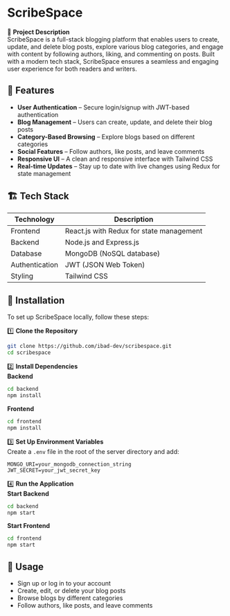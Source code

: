 # ScribeSpace

📝 **Project Description**  
ScribeSpace is a full-stack blogging platform that enables users to create, update, and delete blog posts, explore various blog categories, and engage with content by following authors, liking, and commenting on posts. Built with a modern tech stack, ScribeSpace ensures a seamless and engaging user experience for both readers and writers.

## 🚀 Features
- **User Authentication** – Secure login/signup with JWT-based authentication
- **Blog Management** – Users can create, update, and delete their blog posts
- **Category-Based Browsing** – Explore blogs based on different categories
- **Social Features** – Follow authors, like posts, and leave comments
- **Responsive UI** – A clean and responsive interface with Tailwind CSS
- **Real-time Updates** – Stay up to date with live changes using Redux for state management

## 🏗️ Tech Stack
| Technology       | Description                          |
|------------------|--------------------------------------|
| Frontend         | React.js with Redux for state management |
| Backend          | Node.js and Express.js               |
| Database         | MongoDB (NoSQL database)             |
| Authentication   | JWT (JSON Web Token)                 |
| Styling          | Tailwind CSS                         |

## 📌 Installation
To set up ScribeSpace locally, follow these steps:

1️⃣ **Clone the Repository**
```bash
git clone https://github.com/ibad-dev/scribespace.git
cd scribespace
```

2️⃣ **Install Dependencies**  
**Backend**
```bash
cd backend
npm install
```

**Frontend**
```bash
cd frontend
npm install
```

3️⃣ **Set Up Environment Variables**  
Create a `.env` file in the root of the server directory and add:
```plaintext
MONGO_URI=your_mongodb_connection_string
JWT_SECRET=your_jwt_secret_key
```

4️⃣ **Run the Application**  
**Start Backend**
```bash
cd backend
npm start
```

**Start Frontend**
```bash
cd frontend
npm start
```


## 📖 Usage
- Sign up or log in to your account
- Create, edit, or delete your blog posts
- Browse blogs by different categories
- Follow authors, like posts, and leave comments
```

